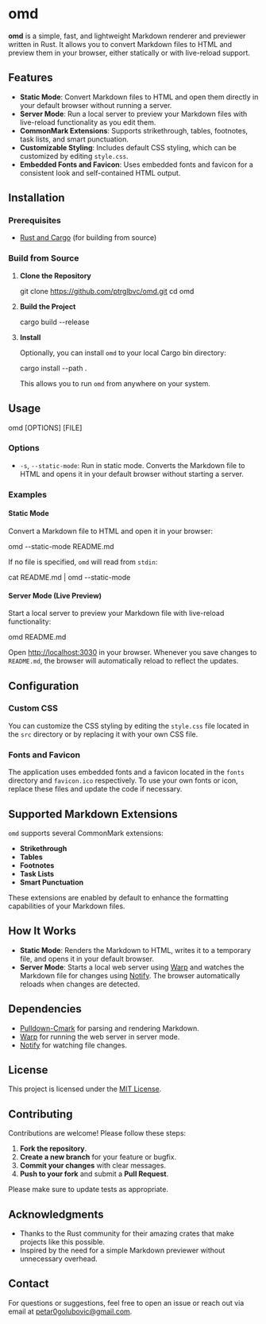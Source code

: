 # omd

**omd** is a simple, fast, and lightweight Markdown renderer and previewer written in Rust. It allows you to convert Markdown files to HTML and preview them in your browser, either statically or with live-reload support. 

## Features

- **Static Mode**: Convert Markdown files to HTML and open them directly in your default browser without running a server.
- **Server Mode**: Run a local server to preview your Markdown files with live-reload functionality as you edit them.
- **CommonMark Extensions**: Supports strikethrough, tables, footnotes, task lists, and smart punctuation.
- **Customizable Styling**: Includes default CSS styling, which can be customized by editing `style.css`.
- **Embedded Fonts and Favicon**: Uses embedded fonts and favicon for a consistent look and self-contained HTML output.

## Installation

### Prerequisites

- [Rust and Cargo](https://www.rust-lang.org/tools/install) (for building from source)

### Build from Source

1. **Clone the Repository**

   git clone https://github.com/ptrglbvc/omd.git
   cd omd


2. **Build the Project**

   cargo build --release


3. **Install**

   Optionally, you can install `omd` to your local Cargo bin directory:

   cargo install --path .


   This allows you to run `omd` from anywhere on your system.

## Usage

omd [OPTIONS] [FILE]


### Options

- `-s`, `--static-mode`: Run in static mode. Converts the Markdown file to HTML and opens it in your default browser without starting a server.

### Examples

#### Static Mode

Convert a Markdown file to HTML and open it in your browser:

omd --static-mode README.md


If no file is specified, `omd` will read from `stdin`:

cat README.md | omd --static-mode


#### Server Mode (Live Preview)

Start a local server to preview your Markdown file with live-reload functionality:

omd README.md


Open [http://localhost:3030](http://localhost:3030) in your browser. Whenever you save changes to `README.md`, the browser will automatically reload to reflect the updates.

## Configuration

### Custom CSS

You can customize the CSS styling by editing the `style.css` file located in the `src` directory or by replacing it with your own CSS file.

### Fonts and Favicon

The application uses embedded fonts and a favicon located in the `fonts` directory and `favicon.ico` respectively. To use your own fonts or icon, replace these files and update the code if necessary.

## Supported Markdown Extensions

`omd` supports several CommonMark extensions:

- **Strikethrough**
- **Tables**
- **Footnotes**
- **Task Lists**
- **Smart Punctuation**

These extensions are enabled by default to enhance the formatting capabilities of your Markdown files.

## How It Works

- **Static Mode**: Renders the Markdown to HTML, writes it to a temporary file, and opens it in your default browser.
- **Server Mode**: Starts a local web server using [Warp](https://github.com/seanmonstar/warp) and watches the Markdown file for changes using [Notify](https://github.com/notify-rs/notify). The browser automatically reloads when changes are detected.

## Dependencies

- [Pulldown-Cmark](https://github.com/raphlinus/pulldown-cmark) for parsing and rendering Markdown.
- [Warp](https://github.com/seanmonstar/warp) for running the web server in server mode.
- [Notify](https://github.com/notify-rs/notify) for watching file changes.

## License

This project is licensed under the [MIT License](LICENSE).

## Contributing

Contributions are welcome! Please follow these steps:

1. **Fork the repository**.
2. **Create a new branch** for your feature or bugfix.
3. **Commit your changes** with clear messages.
4. **Push to your fork** and submit a **Pull Request**.

Please make sure to update tests as appropriate.

## Acknowledgments

- Thanks to the Rust community for their amazing crates that make projects like this possible.
- Inspired by the need for a simple Markdown previewer without unnecessary overhead.

## Contact

For questions or suggestions, feel free to open an issue or reach out via email at [petar0golubovic@gmail.com](mailto:petar0golubovic@gmail.com).
